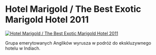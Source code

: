 Hotel Marigold / The Best Exotic Marigold Hotel 2011 
=============
[![Hotel Marigold / The Best Exotic Marigold Hotel 2011 ](http://vidos.pl/images/player.gif)](http://vidos.pl/hotel-marigold-the-best-exotic-marigold-hotel-2011)

 Grupa emerytowanych Anglików wyrusza w podróż do ekskluzywnego hotelu w Indiach.
